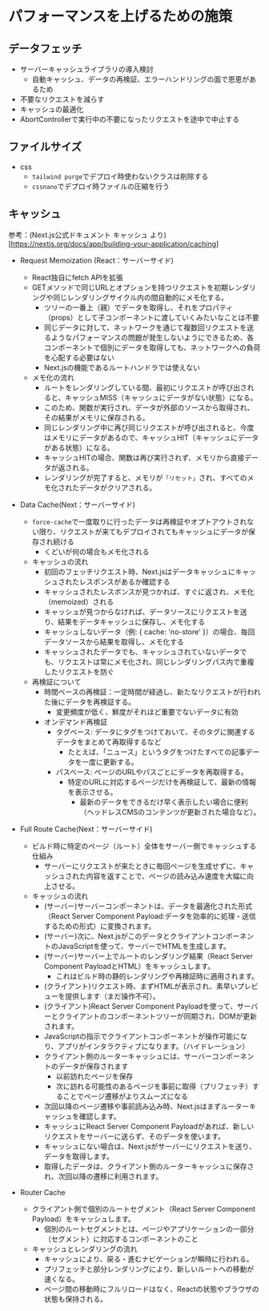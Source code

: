 # パフォーマンスを上げるための施策

## データフェッチ

- サーバーキャッシュライブラリの導入検討
  - 自動キャッシュ、データの再検証、エラーハンドリングの面で恩恵があるため
- 不要なリクエストを減らす
- キャッシュの最適化
- AbortControllerで実行中の不要になったリクエストを途中で中止する

## ファイルサイズ

- css
  - `tailwind purge`でデプロイ時使わないクラスは削除する
  - `cssnano`でデプロイ時ファイルの圧縮を行う

## キャッシュ

参考：(Next.js公式ドキュメント キャッシュ より)[https://nextjs.org/docs/app/building-your-application/caching]

- Request Memoization (React：サーバーサイド)

  - React独自にfetch APIを拡張
  - GETメソッドで同じURLとオプションを持つリクエストを初期レンダリングや同じレンダリングサイクル内の間自動的にメモ化する。
    - ツリーの一番上（親）でデータを取得し、それをプロパティ（props）として子コンポーネントに渡していくみたいなことは不要
    - 同じデータに対して、ネットワークを通じて複数回リクエストを送るようなパフォーマンスの問題が発生しないようにできるため、各コンポーネントで個別にデータを取得しても、ネットワークへの負荷を心配する必要はない
    - Next.jsの機能であるルートハンドラでは使えない
  - メモ化の流れ
    - ルートをレンダリングしている間、最初にリクエストが呼び出されると、キャッシュMISS（キャッシュにデータがない状態）になる。
    - このため、関数が実行され、データが外部のソースから取得され、その結果がメモリに保存される。
    - 同じレンダリング中に再び同じリクエストが呼び出されると、今度はメモリにデータがあるので、キャッシュHIT（キャッシュにデータがある状態）になる。
    - キャッシュHITの場合、関数は再び実行されず、メモリから直接データが返される。
    - レンダリングが完了すると、メモリが`「リセット」`され、すべてのメモ化されたデータがクリアされる。

- Data Cache(Next：サーバーサイド)

  - `force-cache`で一度取りに行ったデータは再検証やオプトアウトされない限り、リクエストが来てもデプロイされてもキャッシュにデータが保存され続ける
    - くどいが何の場合もメモ化される
  - キャッシュの流れ
    - 初回のフェッチリクエスト時、Next.jsはデータキャッシュにキャッシュされたレスポンスがあるか確認する
    - キャッシュされたレスポンスが見つかれば、すぐに返され、メモ化（memoized）される
    - キャッシュが見つからなければ、データソースにリクエストを送り、結果をデータキャッシュに保存し、メモ化する
    - キャッシュしないデータ（例: { cache: 'no-store' }）の場合、毎回データソースから結果を取得し、メモ化する
    - キャッシュされたデータでも、キャッシュされていないデータでも、リクエストは常にメモ化され、同じレンダリングパス内で重複したリクエストを防ぐ
  - 再検証について
    - 時間ベースの再検証：一定時間が経過し、新たなリクエストが行われた後にデータを再検証する。
      - 変更頻度が低く、鮮度がそれほど重要でないデータに有効
    - オンデマンド再検証
      - タグベース: データにタグをつけておいて、そのタグに関連するデータをまとめて再取得するなど
        - たとえば、「ニュース」というタグをつけたすべての記事データを一度に更新する。
      - パスベース: ページのURLやパスごとにデータを再取得する。
        - 特定のURLに対応するページだけを再検証して、最新の情報を表示させる。
          - 最新のデータをできるだけ早く表示したい場合に便利（ヘッドレスCMSのコンテンツが更新された場合など）。

- Full Route Cache(Next：サーバーサイド)

  - ビルド時に特定のページ（ルート）全体をサーバー側でキャッシュする仕組み
    - サーバーにリクエストが来たときに毎回ページを生成せずに、キャッシュされた内容を返すことで、ページの読み込み速度を大幅に向上させる。
  - キャッシュの流れ
    - (サーバー)サーバーコンポーネントは、データを最適化された形式（React Server Component Payload:データを効率的に処理・送信するための形式）に変換されます。
    - (サーバー)次に、Next.jsがこのデータとクライアントコンポーネントのJavaScriptを使って、サーバーでHTMLを生成します。
    - (サーバー)サーバー上でルートのレンダリング結果（React Server Component PayloadとHTML）をキャッシュします。
      - これはビルド時の静的レンダリングや再検証時に適用されます。
    - (クライアント)リクエスト時、まずHTMLが表示され、素早いプレビューを提供します（まだ操作不可）。
    - (クライアント)React Server Component Payloadを使って、サーバーとクライアントのコンポーネントツリーが同期され、DOMが更新されます。
    - JavaScriptの指示でクライアントコンポーネントが操作可能になり、アプリがインタラクティブになります。（ハイドレーション）
    - クライアント側のルーターキャッシュには、サーバーコンポーネントのデータが保存されます
      - 以前訪れたページを保存
      - 次に訪れる可能性のあるページを事前に取得（プリフェッチ）することでページ遷移がよりスムーズになる
    - 次回以降のページ遷移や事前読み込み時、Next.jsはまずルーターキャッシュを確認します。
    - キャッシュにReact Server Component Payloadがあれば、新しいリクエストをサーバーに送らず、そのデータを使います。
    - キャッシュにない場合は、Next.jsがサーバーにリクエストを送り、データを取得します。
    - 取得したデータは、クライアント側のルーターキャッシュに保存され、次回以降の遷移に利用されます。

- Router Cache
  - クライアント側で個別のルートセグメント（React Server Component Payload）をキャッシュします。
    - 個別のルートセグメントとは、ページやアプリケーションの一部分（セグメント）に対応するコンポーネントのこと
  - キャッシュとレンダリングの流れ
    - キャッシュにより、戻る・進むナビゲーションが瞬時に行われる。
    - プリフェッチと部分レンダリングにより、新しいルートへの移動が速くなる。
    - ページ間の移動時にフルリロードはなく、Reactの状態やブラウザの状態も保持される。
